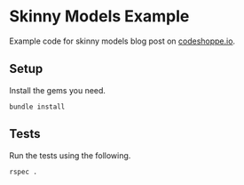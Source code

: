 Skinny Models Example
====================
Example code for skinny models blog post on [codeshoppe.io](http://codeshoppe.io).

## Setup
Install the gems you need.
```
bundle install
```

## Tests
Run the tests using the following.

```
rspec .
```
